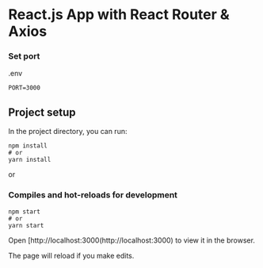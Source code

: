 # React.js App with React Router & Axios

### Set port
.env
```
PORT=3000
```

## Project setup

In the project directory, you can run:

```
npm install
# or
yarn install
```

or

### Compiles and hot-reloads for development

```
npm start
# or
yarn start
```

Open [http://localhost:3000(http://localhost:3000) to view it in the browser.

The page will reload if you make edits.
